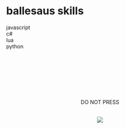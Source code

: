 <h1>ballesaus skills</h1>
javascript<br>
c#<br>
lua<br>
python<br><br><br><br><br><br><br><br><p align="center">DO NOT PRESS</p><br>
<div align="center">
<a href="https://t.ly/Nur8M">
<img src="https://lh3.googleusercontent.com/OLhI3-eElMa6MbkE4Q82QvvVpOJX0kzUcJzV5tbGUHQPD5iTBe7COYNu853ZM1dfxIZg5z4VWsx3Enx1KgYX4icGtQ=s64">
</a>
</div>
